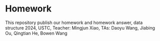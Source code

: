 # Homework
This repository publish our homework and homework answer, data structure 2024, USTC, Teacher: Mingjun Xiao, TAs: Daoyu Wang, Jiabing Ou, Qingtian He, Bowen Wang
